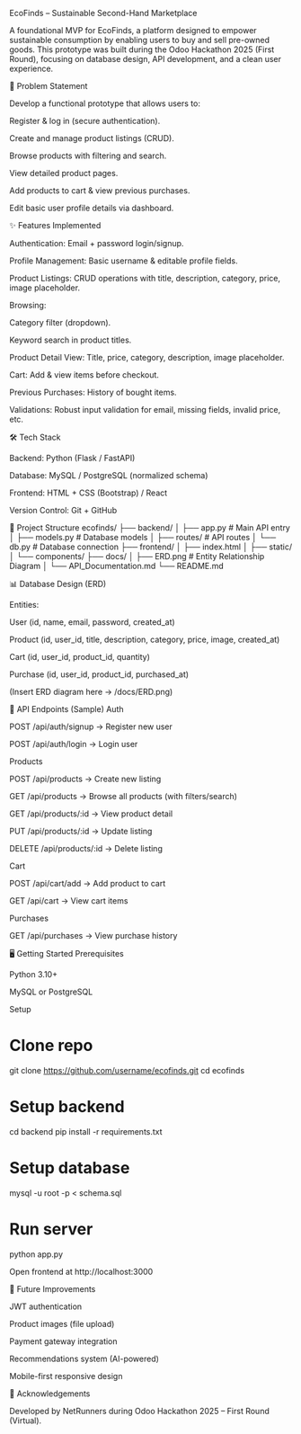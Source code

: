 EcoFinds – Sustainable Second-Hand Marketplace

A foundational MVP for EcoFinds, a platform designed to empower sustainable consumption by enabling users to buy and sell pre-owned goods.
This prototype was built during the Odoo Hackathon 2025 (First Round), focusing on database design, API development, and a clean user experience.

🎯 Problem Statement

Develop a functional prototype that allows users to:

Register & log in (secure authentication).

Create and manage product listings (CRUD).

Browse products with filtering and search.

View detailed product pages.

Add products to cart & view previous purchases.

Edit basic user profile details via dashboard.

✨ Features Implemented

Authentication: Email + password login/signup.

Profile Management: Basic username & editable profile fields.

Product Listings: CRUD operations with title, description, category, price, image placeholder.

Browsing:

Category filter (dropdown).

Keyword search in product titles.

Product Detail View: Title, price, category, description, image placeholder.

Cart: Add & view items before checkout.

Previous Purchases: History of bought items.

Validations: Robust input validation for email, missing fields, invalid price, etc.

🛠️ Tech Stack

Backend: Python (Flask / FastAPI)

Database: MySQL / PostgreSQL (normalized schema)

Frontend: HTML + CSS (Bootstrap) / React

Version Control: Git + GitHub

📂 Project Structure
ecofinds/
├── backend/
│   ├── app.py          # Main API entry
│   ├── models.py       # Database models
│   ├── routes/         # API routes
│   └── db.py           # Database connection
├── frontend/
│   ├── index.html
│   ├── static/
│   └── components/
├── docs/
│   ├── ERD.png         # Entity Relationship Diagram
│   └── API_Documentation.md
└── README.md

📊 Database Design (ERD)

Entities:

User (id, name, email, password, created_at)

Product (id, user_id, title, description, category, price, image, created_at)

Cart (id, user_id, product_id, quantity)

Purchase (id, user_id, product_id, purchased_at)

(Insert ERD diagram here → /docs/ERD.png)

🔑 API Endpoints (Sample)
Auth

POST /api/auth/signup → Register new user

POST /api/auth/login → Login user

Products

POST /api/products → Create new listing

GET /api/products → Browse all products (with filters/search)

GET /api/products/:id → View product detail

PUT /api/products/:id → Update listing

DELETE /api/products/:id → Delete listing

Cart

POST /api/cart/add → Add product to cart

GET /api/cart → View cart items

Purchases

GET /api/purchases → View purchase history

🖥️ Getting Started
Prerequisites

Python 3.10+

MySQL or PostgreSQL

Setup
# Clone repo
git clone https://github.com/username/ecofinds.git
cd ecofinds

# Setup backend
cd backend
pip install -r requirements.txt

# Setup database
mysql -u root -p < schema.sql

# Run server
python app.py


Open frontend at http://localhost:3000

🚀 Future Improvements

JWT authentication

Product images (file upload)

Payment gateway integration

Recommendations system (AI-powered)

Mobile-first responsive design

🙌 Acknowledgements

Developed  by NetRunners during Odoo Hackathon 2025 – First Round (Virtual).
